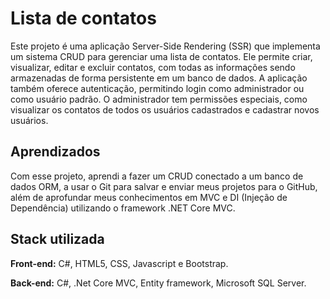 
# Lista de contatos

Este projeto é uma aplicação Server-Side Rendering (SSR) que implementa um sistema CRUD para gerenciar uma lista de contatos. Ele permite criar, visualizar, editar e excluir contatos, com todas as informações sendo armazenadas de forma persistente em um banco de dados. A aplicação também oferece autenticação, permitindo login como administrador ou como usuário padrão. O administrador tem permissões especiais, como visualizar os contatos de todos os usuários cadastrados e cadastrar novos usuários.
## Aprendizados


Com esse projeto, aprendi a fazer um CRUD conectado a um banco de dados ORM, a usar o Git para salvar e enviar meus projetos para o GitHub, além de aprofundar meus conhecimentos em MVC e DI (Injeção de Dependência) utilizando o framework .NET Core MVC.
## Stack utilizada

**Front-end:** C#, HTML5, CSS, Javascript e Bootstrap.

**Back-end:** C#, .Net Core MVC, Entity framework, Microsoft SQL Server.

